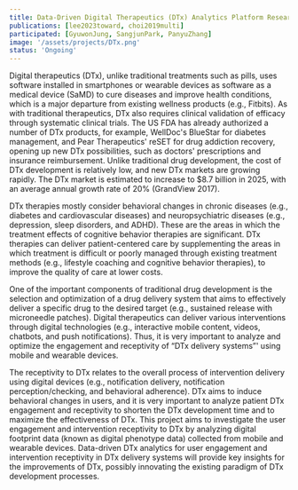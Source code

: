 ```yaml
---
title: Data-Driven Digital Therapeutics (DTx) Analytics Platform Research
publications: [lee2023toward, choi2019multi]
participated: [GyuwonJung, SangjunPark, PanyuZhang]
image: '/assets/projects/DTx.png'
status: 'Ongoing'
---
```


Digital therapeutics (DTx), unlike traditional treatments such as pills, uses software installed in smartphones or wearable devices as software as a medical device (SaMD) to cure diseases and improve health conditions, which is a major departure from existing wellness products (e.g., Fitbits). As with traditional therapeutics, DTx also requires clinical validation of efficacy through systematic clinical trials. The US FDA has already authorized a number of DTx products, for example, WellDoc's BlueStar for diabetes management, and Pear Therapeutics' reSET for drug addiction recovery, opening up new DTx possibilities, such as doctors' prescriptions and insurance reimbursement. Unlike traditional drug development, the cost of DTx development is relatively low, and new DTx markets are growing rapidly. The DTx market is estimated to increase to $8.7 billion in 2025, with an average annual growth rate of 20% (GrandView 2017).

DTx therapies mostly consider behavioral changes in chronic diseases (e.g., diabetes and cardiovascular diseases) and neuropsychiatric diseases (e.g., depression, sleep disorders, and ADHD). These are the areas in which the treatment effects of cognitive behavior therapies are significant. DTx therapies can deliver patient-centered care by supplementing the areas in which treatment is difficult or poorly managed through existing treatment methods (e.g., lifestyle coaching and cognitive behavior therapies), to improve the quality of care at lower costs.

One of the important components of traditional drug development is the selection and optimization of a drug delivery system that aims to effectively deliver a specific drug to the desired target (e.g., sustained release with microneedle patches). Digital therapeutics can deliver various interventions through digital technologies (e.g., interactive mobile content, videos, chatbots, and push notifications). Thus, it is very important to analyze and optimize the engagement and receptivity of “DTx delivery systems”' using mobile and wearable devices.

The receptivity to DTx relates to the overall process of intervention delivery using digital devices (e.g., notification delivery, notification perception/checking, and behavioral adherence). DTx aims to induce behavioral changes in users, and it is very important to analyze patient DTx engagement and receptivity to shorten the DTx development time and to maximize the effectiveness of DTx. This project aims to investigate the user engagement and intervention receptivity to DTx by analyzing digital footprint data (known as digital phenotype data) collected from mobile and wearable devices. Data-driven DTx analytics for user engagement and intervention receptivity in DTx delivery systems will provide key insights for the improvements of DTx, possibly innovating the existing paradigm of DTx development processes.
